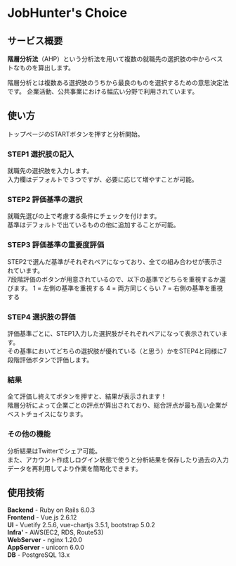 # JobHunter's Choice

## サービス概要
**階層分析法**（AHP）という分析法を用いて複数の就職先の選択肢の中からベストなものを算出します。

階層分析とは複数ある選択肢のうちから最良のものを選択するための意思決定法です。
企業活動、公共事業における幅広い分野で利用されています。

## 使い方
トップページのSTARTボタンを押すと分析開始。

### STEP1 選択肢の記入 
就職先の選択肢を入力します。  
入力欄はデフォルトで３つですが、必要に応じて増やすことが可能。

### STEP2 評価基準の選択
就職先選びの上で考慮する条件にチェックを付けます。  
基準はデフォルトで出ているものの他に追加することが可能。

### STEP3 評価基準の重要度評価
STEP2で選んだ基準がそれぞれペアになっており、全ての組み合わせが表示されています。  
7段階評価のボタンが用意されているので、以下の基準でどちらを重視するか選びます。
1 = 左側の基準を重視する
4 = 両方同じくらい
7 = 右側の基準を重視する

### STEP4 選択肢の評価
評価基準ごとに、STEP1入力した選択肢がそれぞれペアになって表示されています。  
その基準においてどちらの選択肢が優れている（と思う）かをSTEP4と同様に7段階評価ボタンで評価します。

### 結果
全て評価し終えてボタンを押すと、結果が表示されます！  
階層分析によって企業ごとの評点が算出されており、総合評点が最も高い企業がベストチョイスになります。

### その他の機能
分析結果はTwitterでシェア可能。  
また、アカウント作成しログイン状態で使うと分析結果を保存したり過去の入力データを再利用してより作業を簡略化できます。

## 使用技術
**Backend** - Ruby on Rails 6.0.3  
**Frontend** - Vue.js 2.6.12  
**UI** - Vuetify 2.5.6, vue-chartjs 3.5.1, bootstrap 5.0.2  
**Infra'** - AWS(EC2, RDS, Route53)  
**WebServer** - nginx 1.20.0  
**AppServer** - unicorn 6.0.0  
**DB** - PostgreSQL 13.x
